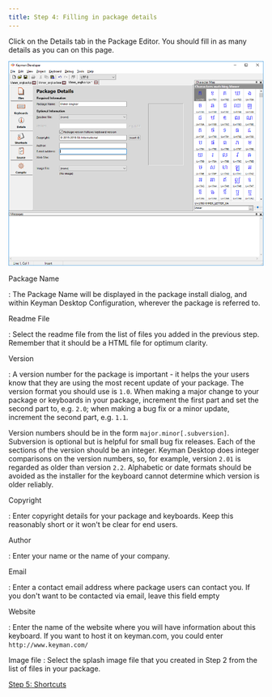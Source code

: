 ```yaml
---
title: Step 4: Filling in package details
---
```


Click on the Details tab in the Package Editor. You should fill in as
many details as you can on this page.

![](../../../images/tutorial_distribute_keyboard_details.png)

Package Name

:   The Package Name will be displayed in the package install dialog,
    and within Keyman Desktop Configuration, wherever the package is
    referred to.

Readme File

:   Select the readme file from the list of files you added in the
    previous step. Remember that it should be a HTML file for optimum
    clarity.

Version

:   A version number for the package is important - it helps the your
    users know that they are using the most recent update of your
    package. The version format you should use is `1.0`. When making a
    major change to your package or keyboards in your package, increment
    the first part and set the second part to, e.g. `2.0`; when making a
    bug fix or a minor update, increment the second part, e.g. `1.1`.

Version numbers should be in the form `major.minor[.subversion]`.
    Subversion is optional but is helpful for small bug fix releases.
    Each of the sections of the version should be an integer. Keyman
    Desktop does integer comparisons on the version numbers, so, for
    example, version `2.01` is regarded as older than version `2.2`.
    Alphabetic or date formats should be avoided as the installer for
    the keyboard cannot determine which version is older reliably.

Copyright

:   Enter copyright details for your package and keyboards. Keep this
    reasonably short or it won't be clear for end users.

Author

:   Enter your name or the name of your company.

Email

:   Enter a contact email address where package users can contact you.
    If you don't want to be contacted via email, leave this field empty

Website

:   Enter the name of the website where you will have information about
    this keyboard. If you want to host it on keyman.com, you could enter
    `http://www.keyman.com/`

Image file
:   Select the splash image file that you created in Step 2 from the
    list of files in your package.

[Step 5: Shortcuts](step-5)

